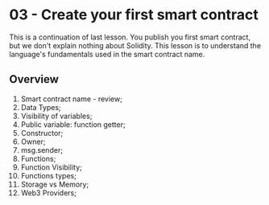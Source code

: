 # 03 - Create your first smart contract

This is a continuation of last lesson. 
You publish you first smart contract, but we don't explain nothing about Solidity.
This lesson is to understand the language's fundamentals used in the smart contract name.

## Overview

1. Smart contract name - review;
2. Data Types;
3. Visibility of variables;
4. Public variable: function getter;
5. Constructor;
6. Owner;
7. msg.sender;
8. Functions;
9. Function Visibility;
10. Functions types;
11. Storage vs Memory;
12. Web3 Providers;
